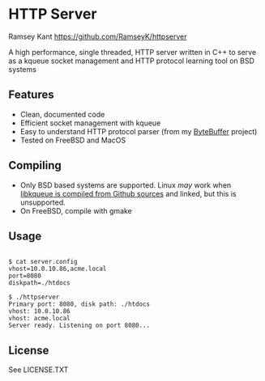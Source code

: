 # HTTP Server

Ramsey Kant
https://github.com/RamseyK/httpserver

A high performance, single threaded, HTTP server written in C++ to serve as a kqueue socket management and HTTP protocol learning tool on BSD systems

## Features
* Clean, documented code
* Efficient socket management with kqueue
* Easy to understand HTTP protocol parser (from my [ByteBuffer](https://github.com/RamseyK/ByteBufferCpp) project)
* Tested on FreeBSD and MacOS

## Compiling
* Only BSD based systems are supported.  Linux _may_ work when [libkqueue is compiled from Github sources](https://github.com/mheily/libkqueue) and linked, but this is unsupported.
* On FreeBSD, compile with gmake

## Usage

```

$ cat server.config 
vhost=10.0.10.86,acme.local
port=8080
diskpath=./htdocs

$ ./httpserver 
Primary port: 8080, disk path: ./htdocs
vhost: 10.0.10.86
vhost: acme.local
Server ready. Listening on port 8080...
```

## License
See LICENSE.TXT
